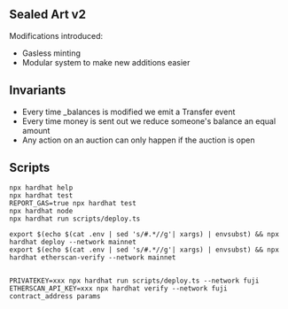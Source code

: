 ## Sealed Art v2
Modifications introduced:
- Gasless minting
- Modular system to make new additions easier

## Invariants
- Every time _balances is modified we emit a Transfer event
- Every time money is sent out we reduce someone's balance an equal amount
- Any action on an auction can only happen if the auction is open

## Scripts

```shell
npx hardhat help
npx hardhat test
REPORT_GAS=true npx hardhat test
npx hardhat node
npx hardhat run scripts/deploy.ts

export $(echo $(cat .env | sed 's/#.*//g'| xargs) | envsubst) && npx hardhat deploy --network mainnet
export $(echo $(cat .env | sed 's/#.*//g'| xargs) | envsubst) && npx hardhat etherscan-verify --network mainnet


PRIVATEKEY=xxx npx hardhat run scripts/deploy.ts --network fuji
ETHERSCAN_API_KEY=xxx npx hardhat verify --network fuji contract_address params
```
